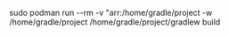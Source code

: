 sudo podman run --rm -v "arr:/home/gradle/project -w /home/gradle/project /home/gradle/project/gradlew build